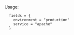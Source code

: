 Usage:
   ```hcl
     fields = {
       environment = "production"
       service = "apache"
     }
   ```
